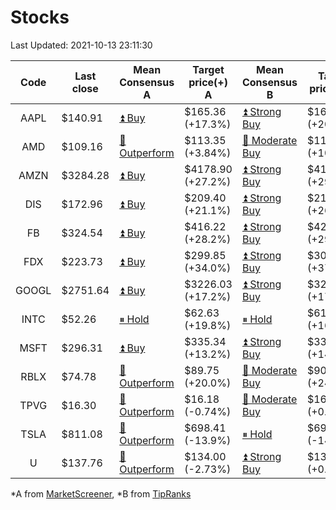 # Stocks
Last Updated: 2021-10-13 23:11:30

|Code|Last close|Mean Consensus A|Target price(+) A|Mean Consensus B|Target price(+) B|
|:--:|-|-|-|-|-|
|AAPL|$140.91|[⏫ Buy](https://m.marketscreener.com/quote/stock/-4849/)|$165.36 (+17.3%)|[⏫ Strong Buy](https://www.tipranks.com/stocks/aapl/forecast)|$169.86 (+20.54%)|
|AMD|$109.16|[🔼 Outperform](https://m.marketscreener.com/quote/stock/-19475876/)|$113.35 (+3.84%)|[🔼 Moderate Buy](https://www.tipranks.com/stocks/amd/forecast)|$116.21 (+10.63%)|
|AMZN|$3284.28|[⏫ Buy](https://m.marketscreener.com/quote/stock/-12864605/)|$4178.90 (+27.2%)|[⏫ Strong Buy](https://www.tipranks.com/stocks/amzn/forecast)|$4196.90 (+29.24%)|
|DIS|$172.96|[⏫ Buy](https://m.marketscreener.com/quote/stock/-4842/)|$209.40 (+21.1%)|[⏫ Strong Buy](https://www.tipranks.com/stocks/dis/forecast)|$217.79 (+26.00%)|
|FB|$324.54|[⏫ Buy](https://m.marketscreener.com/quote/stock/-10547141/)|$416.22 (+28.2%)|[⏫ Strong Buy](https://www.tipranks.com/stocks/fb/forecast)|$421.31 (+29.54%)|
|FDX|$223.73|[⏫ Buy](https://m.marketscreener.com/quote/stock/-12585/)|$299.85 (+34.0%)|[⏫ Strong Buy](https://www.tipranks.com/stocks/fdx/forecast)|$305.15 (+37.88%)|
|GOOGL|$2751.64|[⏫ Buy](https://m.marketscreener.com/quote/stock/-24203373/)|$3226.03 (+17.2%)|[⏫ Strong Buy](https://www.tipranks.com/stocks/googl/forecast)|$3207.27 (+17.53%)|
|INTC|$52.26|[⏸ Hold](https://m.marketscreener.com/quote/stock/-4829/)|$62.63 (+19.8%)|[⏸ Hold](https://www.tipranks.com/stocks/intc/forecast)|$61.00 (+16.93%)|
|MSFT|$296.31|[⏫ Buy](https://m.marketscreener.com/quote/stock/-4835/)|$335.34 (+13.2%)|[⏫ Strong Buy](https://www.tipranks.com/stocks/msft/forecast)|$336.19 (+14.79%)|
|RBLX|$74.78|[🔼 Outperform](https://m.marketscreener.com/quote/stock/-117793644/)|$89.75 (+20.0%)|[🔼 Moderate Buy](https://www.tipranks.com/stocks/rblx/forecast)|$90.00 (+24.29%)|
|TPVG|$16.30|[🔼 Outperform](https://m.marketscreener.com/quote/stock/-15933327/)|$16.18 (-0.74%)|[🔼 Moderate Buy](https://www.tipranks.com/stocks/tpvg/forecast)|$16.50 (+0.55%)|
|TSLA|$811.08|[🔼 Outperform](https://m.marketscreener.com/quote/stock/-6344549/)|$698.41 (-13.9%)|[⏸ Hold](https://www.tipranks.com/stocks/tsla/forecast)|$691.71 (-14.50%)|
|U|$137.76|[🔼 Outperform](https://m.marketscreener.com/quote/stock/-112492634/)|$134.00 (-2.73%)|[⏫ Strong Buy](https://www.tipranks.com/stocks/u/forecast)|$139.80 (+0.40%)|


*A from [MarketScreener](https://www.marketscreener.com), *B from [TipRanks](https://www.tipranks.com)
